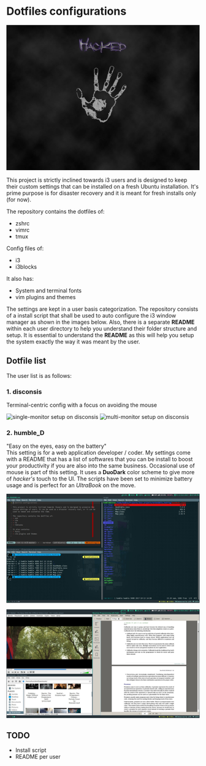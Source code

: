# Dotfiles configurations

![home screen home](/images/home.jpg)

This project is strictly inclined towards i3 users and is designed to keep their custom settings that can be installed on a fresh Ubuntu installation. It's prime purpose is for disaster recovery and it is meant for fresh installs only (for now).

The repository contains the dotfiles of:
* zshrc
* vimrc
* tmux

Config files of: 
* i3
* i3blocks  

It also has:
* System and terminal fonts
* vim plugins and themes

The settings are kept in a user basis categorization. The repository consists of a install script that shall be used to auto configure the i3 window manager as shown in the images below. Also, there is a separate **README** within each user directory to help you understand their folder structure and setup. It is essential to understand the **README** as this will help you setup the system exactly the way it was meant by the user.

## Dotfile list
The user list is as follows:
  
  
### 1. disconsis
Terminal-centric config with a focus on avoiding the mouse  
  
![single-monitor setup on disconsis](/images/disconsis/single.png)
![multi-monitor setup on disconsis](/images/disconsis/multi.png)
  
  
  
### 2. humble\_D
"Easy on the eyes, easy on the battery"  
This setting is for a web application developer / coder. My settings come with a README that has a list of softwares that you can be install to boost your productivity if you are also into the same business. Occasional use of mouse is part of this setting. It uses a **DuoDark** color scheme to give more of *hacker's* touch to the UI. The scripts have been set to minimize battery usage and is perfect for an *UltraBook* on the move.

![terminal on humble\_D](/images/humble_D/terminal.jpg)

![normal use on humble\_D](/images/humble_D/normal.jpg)

## TODO
* Install script
* README per user
